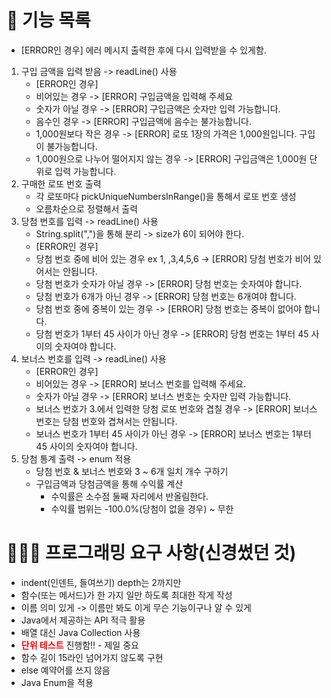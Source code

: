 # 📑 기능 목록
- [ERROR인 경우] 에러 메시지 출력한 후에 다시 입력받을 수 있게함.
1. 구입 금액을 입력 받음 -> readLine() 사용
    - [ERROR인 경우]
    - 비어있는 경우 -> [ERROR] 구입금액을 입력해 주세요
    - 숫자가 아닐 경우 -> [ERROR] 구입금액은 숫자만 입력 가능합니다.
    - 음수인 경우 -> [ERROR] 구입금액에 음수는 불가능합니다.
    - 1,000원보다 작은 경우 -> [ERROR] 로또 1장의 가격은 1,000원입니다. 구입이 불가능합니다.
    - 1,000원으로 나누어 떨어지지 않는 경우 -> [ERROR] 구입금액은 1,000원 단위로 입력 가능합니다.
2. 구매한 로또 번호 출력
    - 각 로또마다 pickUniqueNumbersInRange()을 통해서 로또 번호 생성
    - 오름차순으로 정렬해서 출력
3. 당첨 번호를 입력 -> readLine() 사용
    - String.split(",")을 통해 분리 -> size가 6이 되어야 한다.
    - [ERROR인 경우]
    - 당첨 번호 중에 비어 있는 경우 ex 1, ,3,4,5,6 -> [ERROR] 당첨 번호가 비어 있어서는 안됩니다.
    - 당첨 번호가 숫자가 아닐 경우 -> [ERROR] 당첨 번호는 숫자여야 합니다.
    - 당첨 번호가 6개가 아닌 경우 -> [ERROR] 당첨 번호는 6개여야 합니다.
    - 당첨 번호 중에 중복이 있는 경우 -> [ERROR] 당첨 번호는 중복이 없어야 합니다.
    - 당첨 번호가 1부터 45 사이가 아닌 경우 -> [ERROR] 당첨 번호는 1부터 45 사이의 숫자여야 합니다.
4. 보너스 번호를 입력 -> readLine() 사용
    - [ERROR인 경우]
    - 비어있는 경우 -> [ERROR] 보너스 번호를 입력해 주세요.
    - 숫자가 아닐 경우 -> [ERROR] 보너스 번호는 숫자만 입력 가능합니다.
    - 보너스 번호가 3.에서 입력한 당첨 로또 번호와 겹칠 경우 -> [ERROR] 보너스 번호는 당첨 번호와 겹쳐서는 안됩니다.
    - 보너스 번호가 1부터 45 사이가 아닌 경우 -> [ERROR] 보너스 번호는 1부터 45 사이의 숫자여야 합니다.
5. 당첨 통계 출력 -> enum 적용
    - 당첨 번호 & 보너스 번호와 3 ~ 6개 일치 개수 구하기
    - 구입금액과 당첨금액을 통해 수익률 계산
      - 수익률은 소수점 둘째 자리에서 반올림한다.
      - 수익률 범위는 -100.0%(당첨이 없을 경우) ~ 무한

# 👨🏻‍💻 프로그래밍 요구 사항(신경썼던 것)
- indent(인덴트, 들여쓰기) depth는 2까지만
- 함수(또는 메서드)가 한 가지 일만 하도록 최대한 작게 작성
- 이름 의미 있게 -> 이름만 봐도 이게 무슨 기능이구나 알 수 있게
- Java에서 제공하는 API 적극 활용
- 배열 대신 Java Collection 사용
- <span style="color:red">**단위 테스트**</span> 진행함!! - 제일 중요
- 함수 길이 15라인 넘어가지 않도록 구현
- else 예약어를 쓰지 않음
- Java Enum을 적용